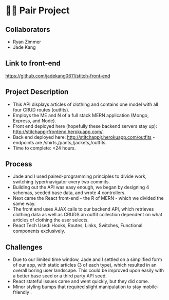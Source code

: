 # 👨‍💻 Pair Project
## Collaborators
- Ryan Zimmer
- Jade Kang
## Link to front-end
https://github.com/jadekang0611/stitch-front-end
## Project Description
- This API displays articles of clothing and contains one model with all four CRUD routes (outfits).
- Employs the ME and N of a full stack MERN application (Mongo, Express, and Node).
- Front end deployed here (hopefully these backend servers stay up): http://stitchappjrfrontend.herokuapp.com/.
- Back end deployed here: http://stitchappjr.herokuapp.com/outfits - endpoints are /shirts,/pants,/jackets,/outfits.
- Time to complete: <24 hours.

## Process
- Jade and I used paired-programming principles to divide work, switching typer/navigator every two commits.
- Building out the API was easy enough, we began by designing 4 schemas, seeded base data, and wrote 4 controllers.
- Next came the React front-end - the R of MERN - which we divided the same way.
- The front end uses AJAX calls to our backend API, which retrieves clothing data as well as CRUDS an outfit collection dependent on what articles of clothing the user selects.
- React Tech Used: Hooks, Routes, Links, Switches, Functional components exclusively.

## Challenges
- Due to our limited time window, Jade and I settled on a simplified form of our app, with static articles (3 of each type), which resulted in an overall boring user landscape. This could be improved upon easily with a better base seed or a third party API seed.
- React stateful issues came and went quickly, but they did come. 
- Minor styling bumps that required slight manipulation to stay mobile-friendly .




